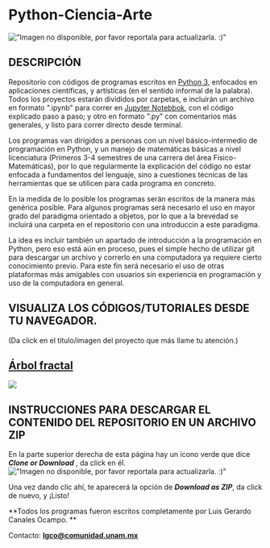# Python-Ciencia-Arte

!["Imagen no disponible, por favor reportala para actualizarla. :)"](https://preview.ibb.co/mnYKCQ/Sin_nombre.png)

## DESCRIPCIÓN

Repositorio con códigos de programas escritos en [Python 3](https://www.python.org/), enfocados en aplicaciones científicas, y artísticas (en el sentido informal de la palabra). Todos los proyectos estarán divididos por carpetas, e incluirán un archivo en formato ".ipynb" para correr en [Jupyter Notebbok](http://jupyter.readthedocs.io/en/latest/install.html), con el código explicado paso a paso; y otro en formato ".py" con comentarios más generales, y listo para correr directo desde terminal.

Los programas van dirigidos a personas con un nivel básico-intermedio de programación en Python, y un manejo de matemáticas básicas a nivel licenciatura (Primeros 3-4 semestres de una carrera del área Físico-Matemáticas), por lo que regularmente la explicación del código no estar enfocada a fundamentos del lenguaje, sino a cuestiones técnicas de las herramientas que se utilicen para cada programa en concreto. 

En la medida de lo posible los programas serán escritos de la manera más genérica posible. Para algunos programas será necesario el uso en mayor grado del paradigma orientado a objetos, por lo que a la brevedad se incluirá una carpeta en el repositorio con una introduccin a este paradigma.

La idea es incluir también un apartado de introducción a la programación en Python, pero eso está aún en proceso, pues el simple hecho de utilizar git para descargar un archivo y correrlo en una computadora ya requiere cierto conocimiento previo. Para este fin será necesario el uso de otras plataformas más amigables con usuarios sin experiencia en programación y uso de la computadora en general.

## VISUALIZA LOS CÓDIGOS/TUTORIALES DESDE TU NAVEGADOR.
(Da click en el título/imagen del proyecto que más llame tu atención.)

## [Árbol fractal](https://github.com/LuisCanalesPy/Python-Ciencia-Arte/tree/master/arbol_%20fractal)
[<img src="http://image.ibb.co/jgomsQ/arbol0.png">](https://github.com/LuisCanalesPy/Python-Ciencia-Arte/tree/master/arbol_%20fractal)
 
 
## INSTRUCCIONES PARA DESCARGAR EL CONTENIDO DEL REPOSITORIO EN UN ARCHIVO ZIP

En la parte superior derecha de esta página hay un ícono verde que dice ***Clone or Download*** , da click en él.
!["Imagen no disponible, por favor reportala para actualizarla. :)"](http://image.ibb.co/no32XQ/Captura_de_pantalla_de_2017_08_27_204000.jpg)

Una vez dando clic ahí, te aparecerá la opción de ***Download as ZIP***, da click de nuevo, y ¡Listo!

**Todos los programas fueron escritos completamente por Luis Gerardo Canales Ocampo. **

Contacto:
**lgco@comunidad.unam.mx**
